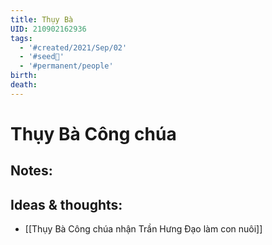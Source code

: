```yaml
---
title: Thụy Bà
UID: 210902162936
tags:
  - '#created/2021/Sep/02'
  - '#seed🥜'
  - '#permanent/people'
birth: 
death: 
---
```

# Thụy Bà Công chúa

## Notes:


## Ideas & thoughts:
- [[Thụy Bà Công chúa nhận Trần Hưng Đạo làm con nuôi]]
